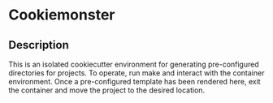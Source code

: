# Cookiemonster

## Description

This is an isolated cookiecutter environment for generating pre-configured directories for projects. To operate, run make and interact with the container environment. Once a pre-configured template has been rendered here, exit the container and move the project to the desired location.
